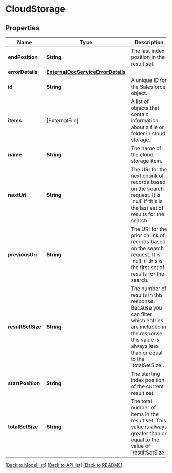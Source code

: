 # CloudStorage

## Properties
Name | Type | Description | Notes
------------ | ------------- | ------------- | -------------
**endPosition** | **String** | The last index position in the result set.  | [optional] 
**errorDetails** | [**ExternalDocServiceErrorDetails**](ExternalDocServiceErrorDetails.md) |  | [optional] 
**id** | **String** | A unique ID for the Salesforce object. | [optional] 
**items** | [ExternalFile] | A list of objects that contain information about a file or folder in cloud storage. | [optional] 
**name** | **String** | The name of the cloud storage item. | [optional] 
**nextUri** | **String** | The URI for the next chunk of records based on the search request. It is &#x60;null&#x60; if this is the last set of results for the search.  | [optional] 
**previousUri** | **String** | The URI for the prior chunk of records based on the search request. It is &#x60;null&#x60; if this is the first set of results for the search.  | [optional] 
**resultSetSize** | **String** | The number of results in this response. Because you can filter which entries are included in the response, this value is always less than or equal to the &#x60;totalSetSize&#x60;. | [optional] 
**startPosition** | **String** | The starting index position of the current result set. | [optional] 
**totalSetSize** | **String** | The total number of items in the result set. This value is always greater than or equal to the value of &#x60;resultSetSize&#x60;. | [optional] 

[[Back to Model list]](../README.md#documentation-for-models) [[Back to API list]](../README.md#documentation-for-api-endpoints) [[Back to README]](../README.md)


